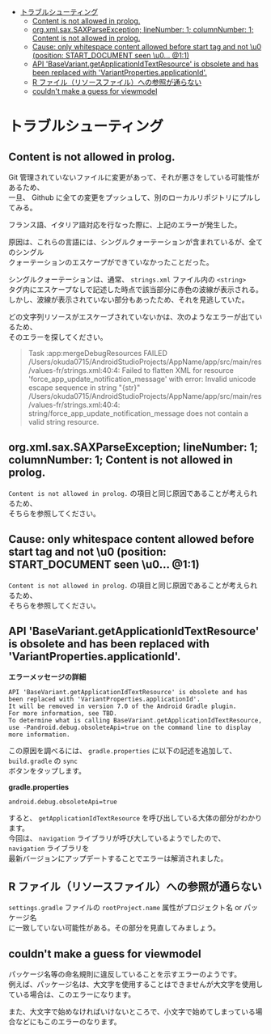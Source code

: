<!-- TOC START min:1 max:3 link:true asterisk:false update:true -->
- [トラブルシューティング](#トラブルシューティング)
  - [Content is not allowed in prolog.](#content-is-not-allowed-in-prolog)
  - [org.xml.sax.SAXParseException; lineNumber: 1; columnNumber: 1; Content is not allowed in prolog.](#orgxmlsaxsaxparseexception-linenumber-1-columnnumber-1-content-is-not-allowed-in-prolog)
  - [Cause: only whitespace content allowed before start tag and not \\u0 (position: START\_DOCUMENT seen \\u0... @1:1)](#cause-only-whitespace-content-allowed-before-start-tag-and-not-u0-position-start_document-seen-u0-11)
  - [API 'BaseVariant.getApplicationIdTextResource' is obsolete and has been replaced with 'VariantProperties.applicationId'.](#api-basevariantgetapplicationidtextresource-is-obsolete-and-has-been-replaced-with-variantpropertiesapplicationid)
  - [R ファイル（リソースファイル）への参照が通らない](#r-ファイルリソースファイルへの参照が通らない)
  - [couldn't make a guess for viewmodel](#couldnt-make-a-guess-for-viewmodel)
<!-- TOC END -->


# トラブルシューティング

## Content is not allowed in prolog.

Git 管理されていないファイルに変更があって、それが悪さをしている可能性があるため、  
一旦、 Github に全ての変更をプッシュして、別のローカルリポジトリにプルしてみる。

フランス語、イタリア語対応を行なった際に、上記のエラーが発生した。

原因は、これらの言語には、シングルクォーテーションが含まれているが、全てのシングル  
クォーテーションのエスケープができていなかったことだった。

シングルクォーテーションは、通常、 `strings.xml` ファイル内の `<string>`  
タグ内にエスケープなしで記述した時点で該当部分に赤色の波線が表示される。  
しかし、波線が表示されていない部分もあったため、それを見逃していた。

どの文字列リソースがエスケープされていないかは、次のようなエラーが出ているため、  
そのエラーを探してください。

> Task :app:mergeDebugResources FAILED
/Users/okuda0715/AndroidStudioProjects/AppName/app/src/main/res/values-fr/strings.xml:40:4: Failed to flatten XML for resource 'force_app_update_notification_message' with error: Invalid unicode escape sequence in string
"{str}"
/Users/okuda0715/AndroidStudioProjects/AppName/app/src/main/res/values-fr/strings.xml:40:4: string/force_app_update_notification_message does not contain a valid string resource.


## org.xml.sax.SAXParseException; lineNumber: 1; columnNumber: 1; Content is not allowed in prolog.

`Content is not allowed in prolog.` の項目と同じ原因であることが考えられるため、  
そちらを参照してください。


## Cause: only whitespace content allowed before start tag and not \u0 (position: START_DOCUMENT seen \u0... @1:1)

`Content is not allowed in prolog.` の項目と同じ原因であることが考えられるため、  
そちらを参照してください。


## API 'BaseVariant.getApplicationIdTextResource' is obsolete and has been replaced with 'VariantProperties.applicationId'.

**エラーメッセージの詳細**

```
API 'BaseVariant.getApplicationIdTextResource' is obsolete and has been replaced with 'VariantProperties.applicationId'.
It will be removed in version 7.0 of the Android Gradle plugin.
For more information, see TBD.
To determine what is calling BaseVariant.getApplicationIdTextResource, use -Pandroid.debug.obsoleteApi=true on the command line to display more information.
```

この原因を調べるには、 `gradle.properties` に以下の記述を追加して、 `build.gradle` の `sync`  
ボタンをタップします。

**gradle.properties**

```
android.debug.obsoleteApi=true
```

すると、 `getApplicationIdTextResource` を呼び出している大体の部分がわかります。  
今回は、 `navigation` ライブラリが呼び大しているようでしたので、 `navigation` ライブラリを  
最新バージョンにアップデートすることでエラーは解消されました。


## R ファイル（リソースファイル）への参照が通らない

`settings.gradle` ファイルの `rootProject.name` 属性がプロジェクト名 or パッケージ名  
に一致していない可能性がある。その部分を見直してみましょう。


## couldn't make a guess for viewmodel

パッケージ名等の命名規則に違反していることを示すエラーのようです。  
例えば、パッケージ名は、大文字を使用することはできませんが大文字を使用している場合は、このエラーになります。

また、大文字で始めなければいけないところで、小文字で始めてしまっている場合などにもこのエラーのなります。




